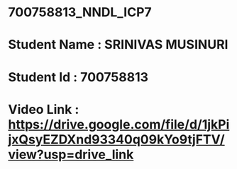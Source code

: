 # 700758813_NNDL_ICP7
# Student Name : SRINIVAS MUSINURI
# Student Id : 700758813
# Video Link : https://drive.google.com/file/d/1jkPijxQsyEZDXnd93340q09kYo9tjFTV/view?usp=drive_link
